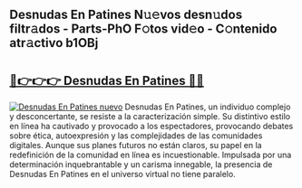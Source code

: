 ## Desnudas En Patines N𝚞𝚎vos desn𝚞dos filtr𝚊dos - Parts-PhO F𝚘tos vid𝚎o - C𝚘ntenido atr𝚊ctivo b1OBj

# <h2><a href="http://mb26ln.tromn.icu/?c=Desnudas+En+Patines">🔗👉👉👉 Desnudas En Patines 🔗🔗</a></h2>

[![Desnudas En Patines nuevo](https://i.imgur.com/pEAQMta.gif)](http://mb26ln.tromn.icu/?c=Desnudas+En+Patines)
Desnudas En Patines, un individuo complejo y desconcertante, se resiste a la caracterización simple. Su distintivo estilo en línea ha cautivado y provocado a los espectadores, provocando debates sobre ética, autoexpresión y las complejidades de las comunidades digitales. Aunque sus planes futuros no están claros, su papel en la redefinición de la comunidad en línea es incuestionable. Impulsada por una determinación inquebrantable y un carisma innegable, la presencia de Desnudas En Patines en el universo virtual no tiene paralelo.
